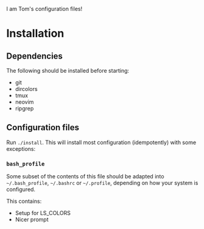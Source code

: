 I am Tom's configuration files!

# Installation

## Dependencies

The following should be installed before starting:

- git
- dircolors
- tmux
- neovim
- ripgrep

## Configuration files

Run `./install`. This will install most configuration (idempotently) with some exceptions:

### `bash_profile`
Some subset of the contents of this file should be adapted into `~/.bash_profile`, `~/.bashrc` or `~/.profile`,
depending on how your system is configured.

This contains:
* Setup for LS_COLORS
* Nicer prompt

